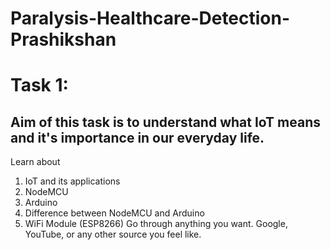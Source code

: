 # Paralysis-Healthcare-Detection-Prashikshan

# Task 1:

## Aim of this task is to understand what IoT means and it's importance in our everyday life.
Learn about
1. IoT and its applications
2. NodeMCU
3. Arduino
4. Difference between NodeMCU and Arduino
5. WiFi Module (ESP8266)
Go through anything you want.
Google, YouTube, or any other source you feel like.